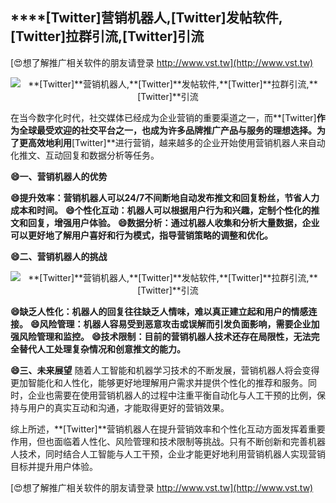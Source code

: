 ## ****[Twitter]**营销机器人,**[Twitter]**发帖软件,**[Twitter]**拉群引流,**[Twitter]**引流**

[😍想了解推广相关软件的朋友请登录 http://www.vst.tw](http://www.vst.tw)

 <center><img src="https://vst.tw/MP4/tuiguang/png/7.png" alt="**[Twitter]**营销机器人,**[Twitter]**发帖软件,**[Twitter]**拉群引流,**[Twitter]**引流"></center>

在当今数字化时代，社交媒体已经成为企业营销的重要渠道之一，而**[Twitter]**作为全球最受欢迎的社交平台之一，也成为许多品牌推广产品与服务的理想选择。为了更高效地利用**[Twitter]**进行营销，越来越多的企业开始使用营销机器人来自动化推文、互动回复和数据分析等任务。

**😄一、营销机器人的优势**

**😄提升效率：营销机器人可以24/7不间断地自动发布推文和回复粉丝，节省人力成本和时间。**
**😄个性化互动：机器人可以根据用户行为和兴趣，定制个性化的推文和回复，增强用户体验。**
**😄数据分析：通过机器人收集和分析大量数据，企业可以更好地了解用户喜好和行为模式，指导营销策略的调整和优化。**

**😄二、营销机器人的挑战**

 <center><img src="https://vst.tw/MP4/tuiguang/png/2.png" alt="**[Twitter]**营销机器人,**[Twitter]**发帖软件,**[Twitter]**拉群引流,**[Twitter]**引流"></center>

**😄缺乏人性化：机器人的回复往往缺乏人情味，难以真正建立起和用户的情感连接。**
**😄风险管理：机器人容易受到恶意攻击或误解而引发负面影响，需要企业加强风险管理和监控。**
**😄技术限制：目前的营销机器人技术还存在局限性，无法完全替代人工处理复杂情况和创意推文的能力。**

**😄三、未来展望**
随着人工智能和机器学习技术的不断发展，营销机器人将会变得更加智能化和人性化，能够更好地理解用户需求并提供个性化的推荐和服务。同时，企业也需要在使用营销机器人的过程中注重平衡自动化与人工干预的比例，保持与用户的真实互动和沟通，才能取得更好的营销效果。

综上所述，**[Twitter]**营销机器人在提升营销效率和个性化互动方面发挥着重要作用，但也面临着人性化、风险管理和技术限制等挑战。只有不断创新和完善机器人技术，同时结合人工智能与人工干预，企业才能更好地利用营销机器人实现营销目标并提升用户体验。

[😍想了解推广相关软件的朋友请登录 http://www.vst.tw](http://www.vst.tw)



